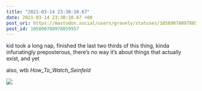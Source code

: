```yaml
---
title: "2021-03-14 23:38:10.67"
date: 2021-03-14 23:38:10.67 +00
post_uri: https://mastodon.social/users/gravely/statuses/105890780978859957
post_id: 105890780978859957
---
```

kid took a long nap, finished the last two thirds of this thing, kinda infuriatingly preposterous, there’s no way it’s about things that actually exist, and yet

also, wtb _How_To_Watch_Seinfeld_


![](/images/105890780921621267.jpg)

